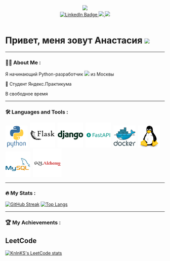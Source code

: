 <div id="header" align="center">
  <img src="https://media.giphy.com/media/paTz7UZbPfTZFRYnnB/giphy.gif" width="200"/>
</div>

<div id="badges" align="center">
  <a href="https://www.linkedin.com/mwlite/in/анастасия-домнина-4a2152263">
    <img src="https://img.shields.io/badge/LinkedIn-blue?style=for-the-badge&logo=linkedin&logoColor=white" alt="LinkedIn Badge"/>
  </a>
  <a href="https://hh.ru/applicant/resumes/view?resume=72dfcb79ff07b5d6700039ed1f46665030344a">
    <img src="https://img.shields.io/badge/hh.ru-red?style=for-the-badge&logo=hh.ru&logoColor=white%22%20alt=%22hh.ru%20Badge"/>
  </a>
  <a href="https://career.habr.com/foxygend">
    <img src="https://img.shields.io/badge/Habr%20career-blue?style=for-the-badge&logo=habr&logoColor=blue%22%20alt=%22Habr%20Badge"/>
  </a>
</div>

<div align="center">
  <img src="https://komarev.com/ghpvc/?username=foxygen-d&style=flat-square&color=blue" alt=""/>
</div>

<h1>
  Привет, меня зовут Анастасия
  <img src="https://media.giphy.com/media/hvRJCLFzcasrR4ia7z/giphy.gif" width="30px"/>
</h1>

---

### 👩‍💻 About Me :
Я начинающий Python-разработчик <img src="https://media.giphy.com/media/WUlplcMpOCEmTGBtBW/giphy.gif" width="30"> из Москвы

  📖 Студент Яндекс.Практикума

  В свободное время 

---

### 🛠️ Languages and Tools :

<div>
  <img src="https://github.com/devicons/devicon/blob/master/icons/python/python-original-wordmark.svg" title="Python" alt="Python" width=70px/>&nbsp;
  <img src="https://github.com/devicons/devicon/blob/master/icons/flask/flask-original-wordmark.svg" title="Flask" alt="Flask" width=80px/>&nbsp;
  <img src="https://github.com/devicons/devicon/blob/master/icons/django/django-plain-wordmark.svg" title="Django" alt="Django" width=80px/>&nbsp;
  <img src="https://github.com/devicons/devicon/blob/master/icons/fastapi/fastapi-original-wordmark.svg" title="FastAPI" alt="FastAPI" width=80px/>&nbsp;
  <img src="https://github.com/devicons/devicon/blob/master/icons/docker/docker-original-wordmark.svg" title="docker" alt="docker" width=70px/>&nbsp;
  <img src="https://github.com/devicons/devicon/blob/master/icons/linux/linux-original.svg" title="linux" alt="linux" width=70px/>&nbsp;
  <img src="https://github.com/devicons/devicon/blob/master/icons/mysql/mysql-original-wordmark.svg" title="mysql" alt="mysql" width=80px/>&nbsp;
  <img src="https://github.com/devicons/devicon/blob/master/icons/sqlalchemy/sqlalchemy-original-wordmark.svg" title="sqlalchemy" alt="sqlalchemy" width=90px/>&nbsp;
</div>

---

### 🔥 My Stats :

[![GitHub Streak](http://github-readme-streak-stats.herokuapp.com?user=foxygen-d&theme=buefy)](https://git.io/streak-stats)
[![Top Langs](https://github-readme-stats.vercel.app/api/top-langs/?username=foxygen-d&layout=compact&theme=buefy)](https://github.com/anuraghazra/github-readme-stats)

---

### 🏆 My Achievements :

<a><h2>LeetCode </h2></a>
[![KnlnKS's LeetCode stats](https://leetcode-stats-six.vercel.app/api?username=foxygen_d)](https://github.com/foxygen_d/leetcode-stats)
